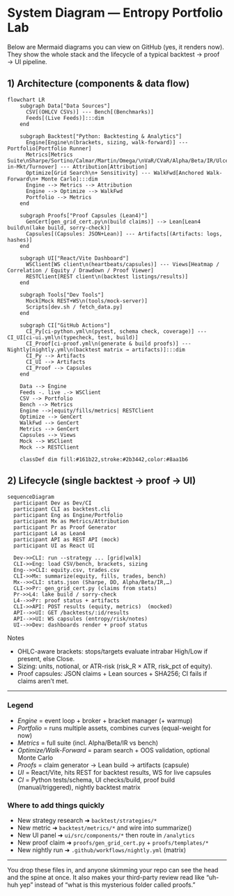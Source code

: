 # System Diagram — Entropy Portfolio Lab

Below are Mermaid diagrams you can view on GitHub (yes, it renders now).  
They show the whole stack and the lifecycle of a typical backtest → proof → UI pipeline.

## 1) Architecture (components & data flow)

```mermaid
flowchart LR
    subgraph Data["Data Sources"]
      CSV[(OHLCV CSVs)] --- Bench[(Benchmarks)]
      Feeds[(Live Feeds)]:::dim
    end

    subgraph Backtest["Python: Backtesting & Analytics"]
      Engine[Engine\n(brackets, sizing, walk-forward)] --- Portfolio[Portfolio Runner]
      Metrics[Metrics Suite\nSharpe/Sortino/Calmar/Martin/Omega/\nVaR/CVaR/Alpha/Beta/IR/Ulcer/Time-in-Mkt/Turnover] --- Attribution[Attribution]
      Optimize[Grid Search\n+ Sensitivity] --- WalkFwd[Anchored Walk-Forward\n+ Monte Carlo]:::dim
      Engine --> Metrics --> Attribution
      Engine --> Optimize --> WalkFwd
      Portfolio --> Metrics
    end

    subgraph Proofs["Proof Capsules (Lean4)"]
      GenCert[gen_grid_cert.py\n(build claims)] --> Lean[Lean4 build\n(lake build, sorry-check)]
      Capsules[(Capsules: JSON+Lean)] --- Artifacts[(Artifacts: logs, hashes)]
    end

    subgraph UI["React/Vite Dashboard"]
      WSClient[WS client\n(heartbeats/capsules)] --- Views[Heatmap / Correlation / Equity / Drawdown / Proof Viewer]
      RESTClient[REST client\n(backtest listings/results)]
    end

    subgraph Tools["Dev Tools"]
      Mock[Mock REST+WS\n(tools/mock-server)]
      Scripts[dev.sh / fetch_data.py]
    end

    subgraph CI["GitHub Actions"]
      CI_Py[ci-python.yml\n(pytest, schema check, coverage)] --- CI_UI[ci-ui.yml\n(typecheck, test, build)]
      CI_Proof[ci-proof.yml\n(generate & build proofs)] --- Nightly[nightly.yml\n(backtest matrix → artifacts)]:::dim
      CI_Py --> Artifacts
      CI_UI --> Artifacts
      CI_Proof --> Capsules
    end

    Data --> Engine
    Feeds -. live .-> WSClient
    CSV --> Portfolio
    Bench --> Metrics
    Engine -->|equity/fills/metrics| RESTClient
    Optimize --> GenCert
    WalkFwd --> GenCert
    Metrics --> GenCert
    Capsules --> Views
    Mock --> WSClient
    Mock --> RESTClient

    classDef dim fill:#161b22,stroke:#2b3442,color:#8aa1b6
```

## 2) Lifecycle (single backtest → proof → UI)

```mermaid
sequenceDiagram
  participant Dev as Dev/CI
  participant CLI as backtest.cli
  participant Eng as Engine/Portfolio
  participant Mx as Metrics/Attribution
  participant Pr as Proof Generator
  participant L4 as Lean4
  participant API as REST API (mock)
  participant UI as React UI

  Dev->>CLI: run --strategy ... [grid|walk]
  CLI->>Eng: load CSV/bench, brackets, sizing
  Eng-->>CLI: equity.csv, trades.csv
  CLI->>Mx: summarize(equity, fills, trades, bench)
  Mx-->>CLI: stats.json (Sharpe, DD, Alpha/Beta/IR,…)
  CLI->>Pr: gen_grid_cert.py (claims from stats)
  Pr->>L4: lake build / sorry-check
  L4-->>Pr: proof status + artifacts
  CLI->>API: POST results (equity, metrics)  (mocked)
  API-->>UI: GET /backtests/:id/results
  API-->>UI: WS capsules (entropy/risk/notes)
  UI-->>Dev: dashboards render + proof status
```

Notes
- OHLC-aware brackets: stops/targets evaluate intrabar High/Low if present, else Close.
- Sizing: units, notional, or ATR-risk (risk_R × ATR, risk_pct of equity).
- Proof capsules: JSON claims + Lean sources + SHA256; CI fails if claims aren’t met.

---

### Legend
- *Engine* = event loop + broker + bracket manager (+ warmup)  
- *Portfolio* = runs multiple assets, combines curves (equal-weight for now)  
- *Metrics* = full suite (incl. Alpha/Beta/IR vs bench)  
- *Optimize/Walk-Forward* = param search + OOS validation, optional Monte Carlo  
- *Proofs* = claim generator → Lean build → artifacts (capsule)  
- *UI* = React/Vite, hits REST for backtest results, WS for live capsules  
- *CI* = Python tests/schema, UI checks/build, proof build (manual/triggered), nightly backtest matrix

### Where to add things quickly
- New strategy research ➜ `backtest/strategies/*`
- New metric ➜ `backtest/metrics/*` and wire into summarize()
- New UI panel ➜ `ui/src/components/*` then route in `/analytics`
- New proof claim ➜ `proofs/gen_grid_cert.py` + `proofs/templates/*`
- New nightly run ➜ `.github/workflows/nightly.yml` (matrix)

---

You drop these files in, and anyone skimming your repo can see the head and the spine at once. It also makes your third-party review read like “uh-huh yep” instead of “what is this mysterious folder called proofs.”
